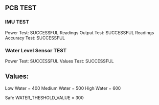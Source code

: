 ## PCB TEST

### IMU TEST

Power Test: SUCCESSFUL
Readings Output Test: SUCCESSFUL
Readings Accuracy Test: SUCCESSFUL

### Water Level Sensor TEST

Power Test: SUCCESSFUL
Values Test: SUCCESSFUL

## Values:

Low Water = 400
Medium Water = 500
High Water = 600

Safe WATER_THESHOLD_VALUE = 300
